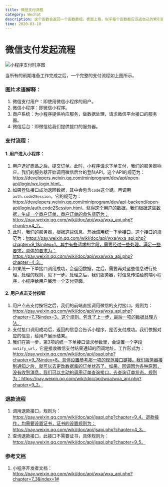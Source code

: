 ```yaml
---
title: 微信支付流程
category: Wechat
description: 这个函数会返回一个函数数组。表面上看，似乎每个函数都应该返自己的索引值，即位置 0 的函数 返回 0，位置 1 的函数返回 1，以此类推。但实际上，每个函数都返回 10。因为每个函数的作用域链中 都保存着 createFunctions()函数的活动对象，所以它们引用的都是同一个变量 i。当 createFunctions()函数返回后，变量 i 的值是 10，此时每个函数都引用着保存变量 i 的同一个变量 对象，所以在每个函数内部 i 的值都是 10。
time: 2020-03-10
---
```

# 微信支付发起流程

![小程序支付时序图](https://pay.weixin.qq.com/wiki/doc/api/img/wxa-7-2.jpg)

当所有的前期准备工作完成之后，一个完整的支付流程如上图所示。

### 图片术语解释：

1. 微信支付用户：即使用微信小程序的用户。
2. 微信小程序：即微信小程序。
3. 商户系统：为小程序提供响应服务，做数据处理，请求微信平台接口的服务器。
4. 微信后台：即微信给我们提供接口的服务器。

### 支付流程：

#### 1. 用户进入小程序：

1. 用户选好商品之后，提交订单。此时，小程序请求下单支付，我们的服务器响应。我们的服务器开始调用微信后台的登陆API。这个API的规范为：https://developers.weixin.qq.com/miniprogram/dev/api/open-api/login/wx.login.html。
2. 如果登陆接口成功返回数据，其中会包含`code`这个键。再调用`auth.code2Session`，它的规范为：https://developers.weixin.qq.com/miniprogram/dev/api-backend/open-api/login/auth.code2Session.html，获得这个用户的数据，我们根据这些数据，生成一个商户订单，商户订单的命名规范为：https://pay.weixin.qq.com/wiki/doc/api/wxa/wxa_api.php?chapter=4_2。
3. 此时，我们的服务器，根据这些信息，开始调用统一下单接口，这个接口的规范为：https://pay.weixin.qq.com/wiki/doc/api/wxa/wxa_api.php?chapter=9_1&index=1，其中有些请求的字段，需要经过一些处理，满足一些要求，具体的要求为：https://pay.weixin.qq.com/wiki/doc/api/wxa/wxa_api.php?chapter=4_3。
4. 如果统一下单接口调用成功，会返回数据，之后，需要再对这些信息进行处理，处理的规则，见下一步。处理之后，我们服务器，将信息传递给前端小程序，小程序给用户展示一个支付界面。

#### 2. 用户点击支付按钮

1. 用户点击支付按钮之后，我们的前端直接调用微信的支付接口，规则为：https://pay.weixin.qq.com/wiki/doc/api/wxa/wxa_api.php?chapter=7_7&index=3。这个规则，包含了上一步，最后一项的数据处理方法。
2. 支付接口调用成功后，返回的信息会告诉小程序，是否支付成功。我们依据对应的信息，给用户展示结果。
3. 我们在第一步，第3项的统一下单接口请求参数里，会设置一个字段`notify_url`，它是接收微信支付结果通知的回调地址，工作形式为：https://pay.weixin.qq.com/wiki/doc/api/jsapi.php?chapter=9_7&index=8。具体设置参考那一项的规范接口链接。我们服务器接到通知之后，就可以去更改数据库的订单状态了。如果，回调因为各种原因，没有收到消息，我们可以主动的调用订单查询接口，去查询订单状态，规则为：https://pay.weixin.qq.com/wiki/doc/api/wxa/wxa_api.php?chapter=9_2。

### 退款流程

1. 调用退款接口，规则为：https://pay.weixin.qq.com/wiki/doc/api/jsapi.php?chapter=9_4。退款操作，均需要设置证书，证书的设置规则为：https://pay.weixin.qq.com/wiki/doc/api/jsapi.php?chapter=4_3。
2. 查询退款接口，此接口不需要证书，具体规则为：https://pay.weixin.qq.com/wiki/doc/api/jsapi.php?chapter=9_5。

### 参考文档

1. 小程序开发者文档：https://pay.weixin.qq.com/wiki/doc/api/wxa/wxa_api.php?chapter=7_3&index=1#

